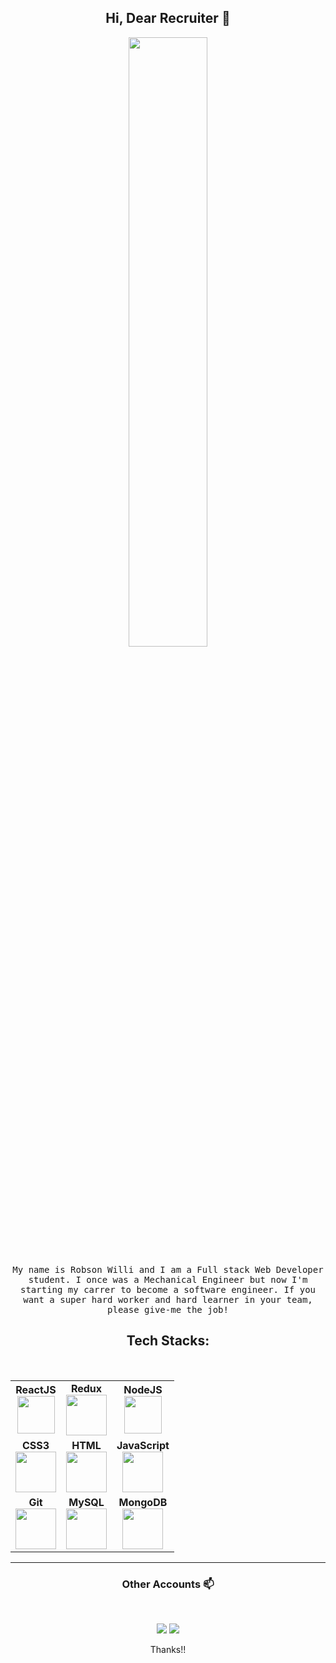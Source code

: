 <h2 align="center"> Hi, Dear Recruiter 👋 <br/> </h2>

<p align="center"><img width=50% src="https://user-images.githubusercontent.com/48678280/88862734-4903af80-d201-11ea-968b-9c939d88a37c.gif"></p>

<p align="center"> <samp>My name is Robson Willi and I am a Full stack Web Developer student. I once was a Mechanical Engineer but now I'm starting my carrer to become a software engineer. If you want a super hard worker and hard learner in your team, please give-me the job!

<br>
<h2 align="center">Tech Stacks:</h2>

<br>
<table align="center" width="500">
  <tbody width="90%">
    <tr>
      <td align="center">
        <span><b>ReactJS</b></span>
        <br>
        <img height=60px src="https://img.icons8.com/ultraviolet/2x/react.png"> 
      </td>
      <td align="center">
        <span><b>Redux</b></span>
        <br>
        <img height=65px src="https://img.icons8.com/color/50/000000/redux.png">
      </td>
      <td align="center">
        <span><b>NodeJS</b></span> 
        <br>
        <img height=60px src="https://img.icons8.com/color/2x/nodejs.png"> 
      </td>
    </tr>
    <tr>
      <td align="center">
        <span><b>CSS3</b></span>
        <br>
        <img height=65px src="https://img.icons8.com/color/48/000000/css3.png"> 
      </td>
      <td align="center">
        <span><b>HTML</b></span>
        <br>
        <img height=65px src="https://img.icons8.com/color/2x/html-5.png"> 
      </td>
      </td>
        <td align="center">
          <span><b>JavaScript</b></span>
          <br>
          <img height=65px src="https://img.icons8.com/color/2x/javascript.png"> 
      </td>
    </tr>
    <tr>
      <td align="center">
        <span><b>Git</b></span>
        <br>
        <img height=65px src="https://img.icons8.com/ios-glyphs/2x/github-2.png"> 
      </td>
      <td align="center">
        <span><b>MySQL</b></span>
        <br>
        <img height=65px src="https://img.icons8.com/ios/50/000000/mysql-logo.png"> 
      </td>
      <td align="center">
        <span><b>MongoDB</b></span>
        <br>
        <img height=65px src="https://img.icons8.com/color/48/00      0000/mongodb.png">
      </td>
    </tr>
  </tbody>
</table>

---

<h3 align="center"> Other Accounts 📫 </h3>
<br />
<p align="center">
<a href="https://www.linkedin.com/in/robson-willi-corr%C3%AAia-da-silva-92ba60155/"><img src="https://img.shields.io/badge/linkedin-%230077B5.svg?&style=for-the-badge&logo=linkedin&logoColor=white"/></a>
<a href="https://www.instagram.com/binhowilli"><img src="https://img.shields.io/badge/instagram-%23E4405F.svg?&style=for-the-badge&logo=instagram&logoColor=white"/></a>

</p>
<p align="center">Thanks!!</p>
